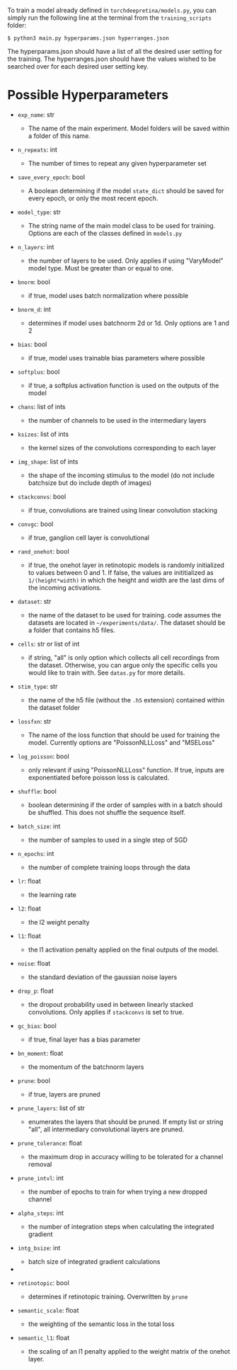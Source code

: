 To train a model already defined in `torchdeepretina/models.py`, you can simply run the following line at the terminal from the `training_scripts` folder:

    $ python3 main.py hyperparams.json hyperranges.json

The hyperparams.json should have a list of all the desired user setting for the training. The hyperranges.json should have the values wished to be searched over for each desired user setting key.

# Possible Hyperparameters
* `exp_name`: str
    * The name of the main experiment. Model folders will be saved within a folder of this name.
* `n_repeats`: int
    * The number of times to repeat any given hyperparameter set
* `save_every_epoch`: bool
    * A boolean determining if the model `state_dict` should be saved for every epoch, or only the most recent epoch.

* `model_type`: str
    * The string name of the main model class to be used for training. Options are each of the classes defined in `models.py`
* `n_layers`: int
    * the number of layers to be used. Only applies if using "VaryModel" model type. Must be greater than or equal to one.
* `bnorm`: bool
    * if true, model uses batch normalization where possible
* `bnorm_d`: int
    * determines if model uses batchnorm 2d or 1d. Only options are 1 and 2
* `bias`: bool
    * if true, model uses trainable bias parameters where possible
* `softplus`: bool
    * if true, a softplus activation function is used on the outputs of the model
* `chans`: list of ints
    * the number of channels to be used in the intermediary layers
* `ksizes`: list of ints
    * the kernel sizes of the convolutions corresponding to each layer
* `img_shape`: list of ints
    * the shape of the incoming stimulus to the model (do not include batchsize but do include depth of images)
* `stackconvs`: bool
    * if true, convolutions are trained using linear convolution stacking
* `convgc`: bool
    * if true, ganglion cell layer is convolutional
* `rand_onehot`: bool
    * if true, the onehot layer in retinotopic models is randomly initialized to values between 0 and 1. If false, the values are inititialized as `1/(height*width)` in which the height and width are the last dims of the incoming activations.

* `dataset`: str
    * the name of the dataset to be used for training. code assumes the datasets are located in `~/experiments/data/`. The dataset should be a folder that contains h5 files.
* `cells`: str or list of int
    * if string, "all" is only option which collects all cell recordings from the dataset. Otherwise, you can argue only the specific cells you would like to train with. See `datas.py` for more details.
* `stim_type`: str
    * the name of the h5 file (without the `.h5` extension) contained within the dataset folder
* `lossfxn`: str
    * The name of the loss function that should be used for training the model. Currently options are "PoissonNLLLoss" and "MSELoss"
* `log_poisson`: bool
    * only relevant if using "PoissonNLLLoss" function. If true, inputs are exponentiated before poisson loss is calculated.
* `shuffle`: bool
    * boolean determining if the order of samples with in a batch should be shuffled. This does not shuffle the sequence itself.

* `batch_size`: int
    * the number of samples to used in a single step of SGD
* `n_epochs`: int
    * the number of complete training loops through the data
* `lr`: float
    * the learning rate
* `l2`: float
    * the l2 weight penalty
* `l1`: float
    * the l1 activation penalty applied on the final outputs of the model.
* `noise`: float
    * the standard deviation of the gaussian noise layers
* `drop_p`: float
    * the dropout probability used in between linearly stacked convolutions. Only applies if `stackconvs` is set to true.
* `gc_bias`: bool
    * if true, final layer has a bias parameter
* `bn_moment`: float
    * the momentum of the batchnorm layers

* `prune`: bool
    * if true, layers are pruned
* `prune_layers`: list of str
    * enumerates the layers that should be pruned. If empty list or string "all", all intermediary convolutional layers are pruned.
* `prune_tolerance`: float
    * the maximum drop in accuracy willing to be tolerated for a channel removal
* `prune_intvl`: int
    * the number of epochs to train for when trying a new dropped channel
* `alpha_steps`: int
    * the number of integration steps when calculating the integrated gradient
* `intg_bsize`: int
    * batch size of integrated gradient calculations
* 
* `retinotopic`: bool
    * determines if retinotopic training. Overwritten by `prune`
* `semantic_scale`: float
    * the weighting of the semantic loss in the total loss
* `semantic_l1`: float
    * the scaling of an l1 penalty applied to the weight matrix of the onehot layer.

